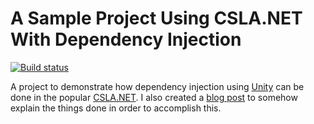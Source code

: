 # A Sample Project Using CSLA.NET With Dependency Injection
[![Build status](https://ci.appveyor.com/api/projects/status/4tefi883e77prua5?svg=true)](https://ci.appveyor.com/project/aiampogi/csla-net-with-dependency-injection-sample)

A project to demonstrate how dependency injection using [Unity](http://unity.codeplex.com/) can be done in the popular [CSLA.NET](http://www.cslanet.com/).
I also created a [blog post](http://aiampogi.blogspot.com/2013/08/cslanet-with-dependency-injection.html) to somehow explain the things done in order to accomplish this.
